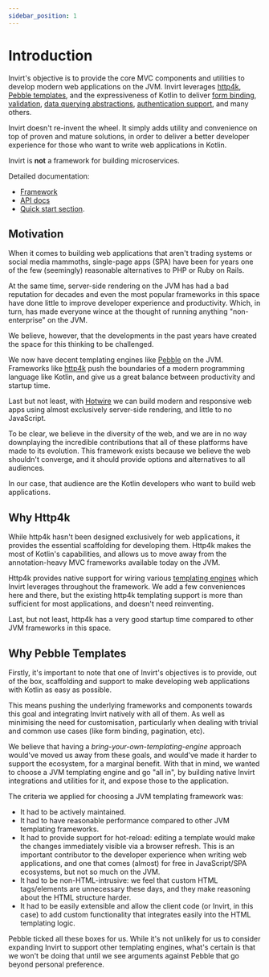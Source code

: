 ```yaml
---
sidebar_position: 1
---
```


# Introduction
Invirt's objective is to provide the core MVC components and utilities to develop modern web
applications on the JVM. Invirt leverages [http4k](https://www.http4k.org/), [Pebble templates](https://pebbletemplates.io/),
and the expressiveness of Kotlin to deliver [form binding](/docs/framework/forms/form-basics), [validation](/docs/framework/forms/form-validation),
[data querying abstractions](/docs/framework/data-querying/overview), [authentication support](/docs/framework/security/overview),
and many others.

Invirt doesn't re-invent the wheel. It simply adds utility and convenience
on top of proven and mature solutions, in order to deliver a better developer experience
for those who want to write web applications in Kotlin.

Invirt is **not** a framework for building microservices.

Detailed documentation:
 * [Framework](/docs/framework/configuration)
 * [API docs](/docs/api/invirt-core/route-binding)
 * [Quick start section](/docs/overview/quickstart).

## Motivation
When it comes to building web applications that aren't trading systems or social media mammoths,
single-page apps (SPA) have been for years one of the few (seemingly) reasonable alternatives
to PHP or Ruby on Rails.

At the same time, server-side rendering on the JVM has had a bad reputation for decades and even the most
popular frameworks in this space have done little to improve developer experience and productivity.
Which, in turn, has made everyone wince at the thought of running anything "non-enterprise" on the JVM.

We believe, however, that the developments in the past years have created the space for
this thinking to be challenged.

We now have decent templating engines like [Pebble](https://pebbletemplates.io/) on the JVM.
Frameworks like [http4k](https://www.http4k.org/) push the boundaries of a modern programming language
like Kotlin, and give us a great balance between productivity and startup time.

Last but not least, with [Hotwire](https://hotwired.dev/) we can build modern and responsive web apps
using almost exclusively server-side rendering, and little to no JavaScript.

To be clear, we believe in the diversity of the web, and we are in no way downplaying the incredible
contributions that all of these platforms have made to its evolution.
This framework exists because we believe the web shouldn't converge, and it should provide options and
alternatives to all audiences.

In our case, that audience are the Kotlin developers who want to build web applications.

## Why Http4k
While http4k hasn't been designed exclusively for web applications, it provides
the essential scaffolding for developing them. Http4k makes the most of Kotlin's
capabilities, and allows us to move away from the annotation-heavy MVC frameworks available
today on the JVM.

Http4k provides native support for wiring various [templating engines](https://www.http4k.org/guide/reference/templating/)
which Invirt leverages throughout the framework. We add a few conveniences here and there,
but the existing http4k templating support is more than sufficient for most applications, and doesn't
need reinventing.

Last, but not least, http4k has a very good startup time compared to other JVM frameworks
in this space.

## Why Pebble Templates
Firstly, it's important to note that one of Invirt's objectives is to provide, out of the box,
scaffolding and support to make developing web applications with Kotlin as easy as possible.

This means pushing the underlying frameworks and components towards this goal and integrating
Invirt natively with all of them. As well as minimising the need for customisation, particularly when dealing
with trivial and common use cases (like form binding, pagination, etc).

We believe that having a _bring-your-own-templating-engine_ approach would've moved us away from these
goals, and would've made it harder to support the ecosystem, for a marginal benefit. With that in mind,
we wanted to choose a JVM templating engine and go "all in", by building native Invirt integrations and utilities for it,
and expose those to the application.

The criteria we applied for choosing a JVM templating framework was:
 * It had to be actively maintained.
 * It had to have reasonable performance compared to other JVM templating frameworks.
 * It had to provide support for hot-reload: editing a template would make the changes immediately visible via a browser refresh.
  This is an important contributor to the developer experience when writing web applications, and one that comes (almost)
  for free in JavaScript/SPA ecosystems, but not so much on the JVM.
 * It had to be non-HTML-intrusive: we feel that custom HTML tags/elements are unnecessary these days, and they make reasoning about
the HTML structure harder.
 * It had to be easily extensible and allow the client code (or Invirt, in this case) to add custom functionality
that integrates easily into the HTML templating logic.

Pebble ticked all these boxes for us. While it's not unlikely for us to consider expanding Invirt to support
other templating engines, what's certain is that we won't be doing that until we see arguments against Pebble that
go beyond personal preference.
